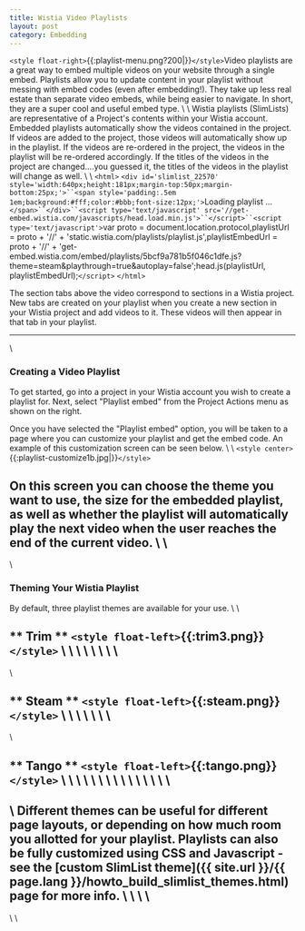```yaml
---
title: Wistia Video Playlists
layout: post
category: Embedding
---
```


`<style float-right>`{{:playlist-menu.png?200|}}`</style>`Video playlists are a great way to embed multiple videos on your website through a single embed.  Playlists allow you to update content in your playlist without messing with embed codes (even after embedding!).  They take up less real estate than separate video embeds, while being easier to navigate.  In short, they are a super cool and useful embed type.
\\
\\
Wistia playlists (SlimLists) are representative of a Project's contents within your Wistia account.  Embedded playlists automatically show the videos contained in the project.  If videos are added to the project, those videos will automatically show up in the playlist.  If the videos are re-ordered in the project, the videos in the playlist will be re-ordered accordingly.  If the titles of the videos in the project are changed....you guessed it, the titles of the videos in the playlist will change as well.
\\
\\
`<html>`
`<div id='slimlist_22570' style='width:640px;height:181px;margin-top:50px;margin-bottom:25px;'>``<span style='padding:.5em 1em;background:#fff;color:#bbb;font-size:12px;'>`Loading playlist ...`</span>``</div>``<script type='text/javascript' src='//get-embed.wistia.com/javascripts/head.load.min.js'>``</script>``<script type='text/javascript'>`var proto = document.location.protocol,playlistUrl = proto + '//' + 'static.wistia.com/playlists/playlist.js',playlistEmbedUrl = proto + '//' + 'get-embed.wistia.com/embed/playlists/5bcf9a781b5f046c1dfe.js?theme=steam&amp;playthrough=true&amp;autoplay=false';head.js(playlistUrl, playlistEmbedUrl);`</script>`
`</html>`

The section tabs above the video correspond to sections in a Wistia project.  New tabs are created on your playlist when you create a new section in your Wistia project and add videos to it.  These videos will then appear in that tab in your playlist.

----
\\
### Creating a Video Playlist

To get started, go into a project in your Wistia account you wish to create a playlist for.  Next, select "Playlist embed" from the Project Actions menu as shown on the right.

Once you have selected the "Playlist embed" option, you will be taken to a page where you can customize your playlist and get the embed code.  An example of this customization screen can be seen below.
\\
\\
`<style center>`{{:playlist-customize1b.jpg|}}`</style>`

On this screen you can choose the theme you want to use, the size for the embedded playlist, as well as whether the playlist will automatically play the next video when the user reaches the end of the current video.
\\
\\
----
\\
### Theming Your Wistia Playlist

By default, three playlist themes are available for your use.
\\
\\

** Trim **
`<style float-left>`{{:trim3.png}}`</style>`
\\
\\
\\
\\
\\
\\
\\
\\
----
\\

** Steam **
`<style float-left>`{{:steam.png}}`</style>`
\\
\\
\\
\\
\\
\\
\\
----
\\

** Tango **
`<style float-left>`{{:tango.png}}`</style>`
\\
\\
\\
\\
\\
\\
\\
\\
\\
\\
\\
\\
\\
\\
\\
----
\\
Different themes can be useful for different page layouts, or depending on how much room you allotted for your playlist.  Playlists can also be fully customized using CSS and Javascript - see the [custom SlimList theme]({{ site.url }}/{{ page.lang }}/howto_build_slimlist_themes.html) page for more info.
\\
\\
\\
\\
----
\\
\\

